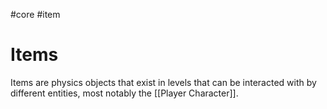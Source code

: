 #core #item 
# Items
Items are physics objects that exist in levels that can be interacted with by different entities, most notably the [[Player Character]]. 
